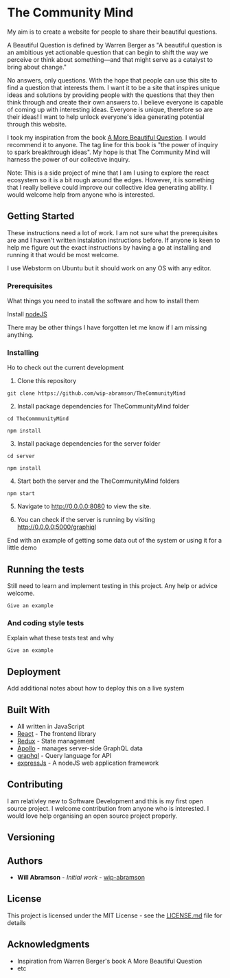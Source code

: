 # The Community Mind
My aim is to create a website for people to share their beautiful questions. 

A Beautiful Question is defined by Warren Berger as "A beautiful question is an ambitious yet actionable question that can begin to shift the way we perceive or think about something—and that might serve as a catalyst to bring about change."


No answers, only questions. With the hope that people can use this site to find a question that interests them. I want it to be a site that inspires unique ideas and solutions by providing people with the questions that they then think through and create their own answers to. I believe everyone is capable of coming up with interesting ideas. Everyone is unique, therefore so are their ideas! I want to help unlock everyone's idea generating potential through this website.

I took my inspiration from the book [A More Beautiful Question](http://amorebeautifulquestion.com/). I would recommend it to anyone. The tag line for this book is "the power of inquiry to spark breakthrough ideas". My hope is that The Community Mind will harness the power of our collective inquiry.

Note: This is a side project of mine that I am I using to explore the react ecosystem so it is a bit rough around the edges. However, it is something that I really believe could improve our collective idea generating ability. I would welcome help from anyone who is interested.
## Getting Started

These instructions need a lot of work. I am not sure what the prerequisites are and I haven't written instalation instructions before. If anyone is keen to help me figure out the exact instructions by having a go at installing and running it that would be most welcome. 

I use Webstorm on Ubuntu but it should work on any OS with any editor.


### Prerequisites

What things you need to install the software and how to install them

Install [nodeJS](https://www.google.com.vn/url?sa=t&rct=j&q=&esrc=s&source=web&cd=8&cad=rja&uact=8&ved=0ahUKEwig8_CohpDWAhVCGJQKHXbnCgcQFghWMAc&url=https%3A%2F%2Fwww.digitalocean.com%2Fcommunity%2Ftutorials%2Fhow-to-install-node-js-on-ubuntu-16-04&usg=AFQjCNGV2WvIIe4IYV2yDaREVAauGb_EgQ)


There may be other things I have forgotten let me know if I am missing anything.

### Installing
Ho to check out the current development

1. Clone this repository

```
git clone https://github.com/wip-abramson/TheCommunityMind
```

2. Install package dependencies for TheCommunityMind folder

```
cd TheCommmunityMind

npm install
```
3. Install package dependencies for the server folder

```
cd server

npm install
```

4. Start both the server and the TheCommunityMind folders

```
npm start
```
5. Navigate to http://0.0.0.0:8080 to view the site. 

6. You can check if the server is running by visiting http://0.0.0.0:5000/graphiql


End with an example of getting some data out of the system or using it for a little demo

## Running the tests

Still need to learn and implement testing in this project. Any help or advice welcome.

```
Give an example
```

### And coding style tests

Explain what these tests test and why

```
Give an example
```

## Deployment

Add additional notes about how to deploy this on a live system

## Built With

* All written in JavaScript
* [React](https://facebook.github.io/react/) - The frontend library
* [Redux](http://redux.js.org/) - State management
* [Apollo](http://dev.apollodata.com/react/index.html) - manages server-side GraphQL data
* [graphql](http://graphql.org/) - Query language for API
* [expressJs](https://expressjs.com/) - A nodeJS web application framework

## Contributing

I am relativley new to Software Development and this is my first open source project. I welcome contribution from anyone who is interested. I would love help organising an open source project properly.

## Versioning

## Authors

* **Will Abramson** - *Initial work* - [wip-abramson](https://github.com/wip-abramson)

## License

This project is licensed under the MIT License - see the [LICENSE.md](LICENSE.md) file for details

## Acknowledgments

* Inspiration from Warren Berger's book A More Beautiful Question
* etc
